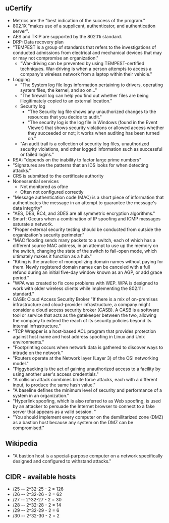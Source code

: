 ## uCertify

- Metrics are the "best indication of the success of the program."
- 802.1X "makes use of a supplicant, authenticator, and authentication server".
- AES and TKIP are supported by the 802.11i standard.
- DRP: Data recovery plan
- "TEMPEST is a group of standards that refers to the investigations of conducted admissions from electrical and mechanical devices that may or may not compromise an organization."
  - "War-driving can be prevented by using TEMPEST-certified techniques. War-driving is when a person attempts to access a company's wireless network from a laptop within their vehicle."
- Logging
  - "The System log file logs information pertaining to drivers, operating system files, the kernel, and so on..."
  - "The firewall log can help you find out whether files are being illegitimately copied to an external location."
  - Security log
    - "The Security log file shows any unauthorized changes to the resources that you decide to audit."
    - "The security log is the log file in Windows (found in the Event Viewer) that shows security violations or allowed access whether they succeeded or not; it works when auditing has been turned on."
  - "An audit trail is a collection of security log files, unauthorized security violations, and other logged information such as successful or failed logins."
- RSA: "depends on the inability to factor large prime numbers"
- "Signatures are the patterns that an IDS looks for when detecting attacks."
- CRS is submitted to the certificate authority
- Nonessential services
  - Not monitored as oftne
  - Often not configured correctly
- "Message authentication code (MAC) is a short piece of information that authenticates the message in an attempt to guarantee the message's data integrity"
- "AES, DES, RC4, and 3DES are all symmetric encryption algorithms."
- Smurf: Occurs when a combination of IP spoofing and ICMP messages saturate a network.
- "Proper external security testing should be conducted from outside the organization's security perimeter."
- "MAC flooding sends many packets to a switch, each of which has a different source MAC address, in an attempt to use up the memory on the switch, changing the state of the switch to fail-open mode, which ultimately makes it function as a hub."
- "Kiting is the practice of monopolizing domain names without paying for them. Newly registered domain names can be canceled with a full refund during an initial five-day window known as an AGP, or add grace period."
- "WPA was created to fix core problems with WEP. WPA is designed to work with older wireless clients while implementing the 802.11i standard."
- CASB: Cloud Access Security Broker
  "If there is a mix of on-premises infrastructure and cloud-provider infrastructure, a company might consider a cloud access security broker (CASB). A CASB is a software tool or service that acts as the gatekeeper between the two, allowing the company to extend the reach of its security policies beyond its internal infrastructure."
- "TCP Wrapper is a host-based ACL program that provides protection against host name and host address spoofing in Linux and Unix environments."
- "Footprinting occurs when network data is gathered to discover ways to intrude on the network."
- "Routers operate at the Network layer (Layer 3) of the OSI networking model."
- "Piggybacking is the act of gaining unauthorized access to a facility by using another user's access credentials."
- "A collision attack combines brute force attacks, each with a different input, to produce the same hash value."
- "A baseline defines the minimum level of security and performance of a system in an organization."
- "Hyperlink spoofing, which is also referred to as Web spoofing, is used by an attacker to persuade the Internet browser to connect to a fake server that appears as a valid session. "
- "You should implement every computer on the demilitarized zone (DMZ) as a bastion host because any system on the DMZ can be compromised."

## Wikipedia

- "A bastion host is a special-purpose computer on a network specifically designed and configured to withstand attacks."

## CIDR - available hosts

- /25 -- 2^32-25 - 2 = 126
- /26 -- 2^32-26 - 2 = 62
- /27 -- 2^32-27 - 2 = 30
- /28 -- 2^32-28 - 2 = 14
- /29 -- 2^32-29 - 2 = 6
- /30 -- 2^32-30 - 2 = 2
